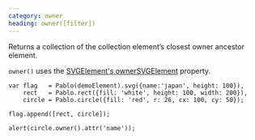 ```yaml
--- 
category: owner
heading: owner([filter])
---
```


Returns a collection of the collection element’s closest owner ancestor element.

`owner()` uses the [SVGElement's ownerSVGElement](https://developer.mozilla.org/en-US/docs/Web/API/SVGElement) property.

    var flag   = Pablo(demoElement).svg({name:'japan', height: 100}),
        rect   = Pablo.rect({fill: 'white', height: 100, width: 200}),
        circle = Pablo.circle({fill: 'red', r: 26, cx: 100, cy: 50});

    flag.append([rect, circle]);

    alert(circle.owner().attr('name'));
